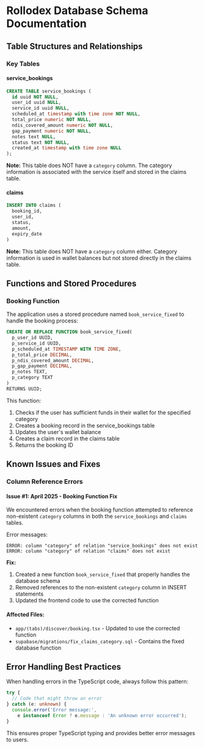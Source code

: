 # Rollodex Database Schema Documentation

## Table Structures and Relationships

### Key Tables

#### service_bookings
```sql
CREATE TABLE service_bookings (
  id uuid NOT NULL,
  user_id uuid NULL,
  service_id uuid NULL,
  scheduled_at timestamp with time zone NOT NULL,
  total_price numeric NOT NULL,
  ndis_covered_amount numeric NOT NULL,
  gap_payment numeric NOT NULL,
  notes text NULL,
  status text NOT NULL,
  created_at timestamp with time zone NULL
);
```

**Note:** This table does NOT have a `category` column. The category information is associated with the service itself and stored in the claims table.

#### claims
```sql
INSERT INTO claims (
  booking_id,
  user_id,
  status,
  amount,
  expiry_date
)
```

**Note:** This table does NOT have a `category` column either. Category information is used in wallet balances but not stored directly in the claims table.

## Functions and Stored Procedures

### Booking Function
The application uses a stored procedure named `book_service_fixed` to handle the booking process:

```sql
CREATE OR REPLACE FUNCTION book_service_fixed(
  p_user_id UUID,
  p_service_id UUID,
  p_scheduled_at TIMESTAMP WITH TIME ZONE,
  p_total_price DECIMAL,
  p_ndis_covered_amount DECIMAL,
  p_gap_payment DECIMAL,
  p_notes TEXT,
  p_category TEXT
)
RETURNS UUID;
```

This function:
1. Checks if the user has sufficient funds in their wallet for the specified category
2. Creates a booking record in the service_bookings table
3. Updates the user's wallet balance
4. Creates a claim record in the claims table
5. Returns the booking ID

## Known Issues and Fixes

### Column Reference Errors

#### Issue #1: April 2025 - Booking Function Fix
We encountered errors when the booking function attempted to reference non-existent `category` columns in both the `service_bookings` and `claims` tables.

Error messages:
```
ERROR: column "category" of relation "service_bookings" does not exist
ERROR: column "category" of relation "claims" does not exist
```

**Fix:**
1. Created a new function `book_service_fixed` that properly handles the database schema
2. Removed references to the non-existent `category` column in INSERT statements
3. Updated the frontend code to use the corrected function

#### Affected Files:
- `app/(tabs)/discover/booking.tsx` - Updated to use the corrected function
- `supabase/migrations/fix_claims_category.sql` - Contains the fixed database function

## Error Handling Best Practices

When handling errors in the TypeScript code, always follow this pattern:

```typescript
try {
  // Code that might throw an error
} catch (e: unknown) {
  console.error('Error message:', 
    e instanceof Error ? e.message : 'An unknown error occurred');
}
```

This ensures proper TypeScript typing and provides better error messages to users.
